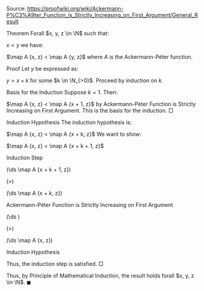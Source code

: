 # 

Source: https://proofwiki.org/wiki/Ackermann-P%C3%A9ter_Function_is_Strictly_Increasing_on_First_Argument/General_Result



Theorem
Forall $x, y, z \in \N$ such that:

$x < y$
we have:

$\map A {x, z} < \map A {y, z}$
where $A$ is the Ackermann-Péter function.


Proof
Let $y$ be expressed as:

$y = x + k$
for some $k \in \N_{>0}$.
Proceed by induction on $k$.

Basis for the Induction
Suppose $k = 1$.
Then:

$\map A {x, z} < \map A {x + 1, z}$
by Ackermann-Péter Function is Strictly Increasing on First Argument.
This is the basis for the induction.
$\Box$


Induction Hypothesis
The induction hypothesis is:

$\map A {x, z} < \map A {x + k, z}$
We want to show:

$\map A {x, z} < \map A {x + k + 1, z}$


Induction Step













\(\ds \map A {x + k + 1, z}\)

\(>\)







\(\ds \map A {x + k, z}\)





Ackermann-Péter Function is Strictly Increasing on First Argument














\(\ds \)

\(>\)







\(\ds \map A {x, z}\)





Induction Hypothesis



Thus, the induction step is satisfied.
$\Box$

Thus, by Principle of Mathematical Induction, the result holds forall $x, y, z \in \N$.
$\blacksquare$





